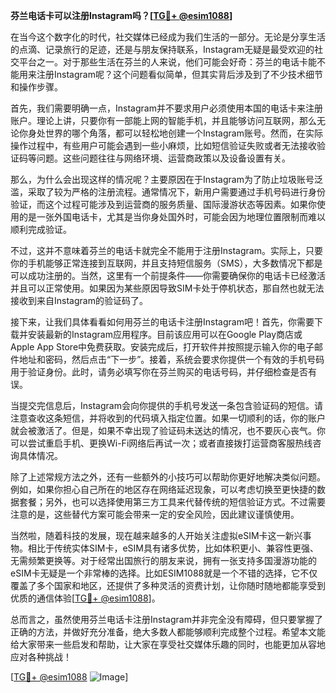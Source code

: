 **芬兰电话卡可以注册Instagram吗？[[TG💪+ @esim1088](https://t.me/s/esim1088)]**

在当今这个数字化的时代，社交媒体已经成为我们生活的一部分。无论是分享生活的点滴、记录旅行的足迹，还是与朋友保持联系，Instagram无疑是最受欢迎的社交平台之一。对于那些生活在芬兰的人来说，他们可能会好奇：芬兰的电话卡能不能用来注册Instagram呢？这个问题看似简单，但其实背后涉及到了不少技术细节和操作步骤。

首先，我们需要明确一点，Instagram并不要求用户必须使用本国的电话卡来注册账户。理论上讲，只要你有一部能上网的智能手机，并且能够访问互联网，那么无论你身处世界的哪个角落，都可以轻松地创建一个Instagram账号。然而，在实际操作过程中，有些用户可能会遇到一些小麻烦，比如短信验证失败或者无法接收验证码等问题。这些问题往往与网络环境、运营商政策以及设备设置有关。

那么，为什么会出现这样的情况呢？主要原因在于Instagram为了防止垃圾账号泛滥，采取了较为严格的注册流程。通常情况下，新用户需要通过手机号码进行身份验证，而这个过程可能涉及到运营商的服务质量、国际漫游状态等因素。如果你使用的是一张外国电话卡，尤其是当你身处国外时，可能会因为地理位置限制而难以顺利完成验证。

不过，这并不意味着芬兰的电话卡就完全不能用于注册Instagram。实际上，只要你的手机能够正常连接到互联网，并且支持短信服务（SMS），大多数情况下都是可以成功注册的。当然，这里有一个前提条件——你需要确保你的电话卡已经激活并且可以正常使用。如果因为某些原因导致SIM卡处于停机状态，那自然也就无法接收到来自Instagram的验证码了。

接下来，让我们具体看看如何用芬兰的电话卡注册Instagram吧！首先，你需要下载并安装最新的Instagram应用程序。目前该应用可以在Google Play商店或Apple App Store中免费获取。安装完成后，打开软件并按照提示输入你的电子邮件地址和密码，然后点击“下一步”。接着，系统会要求你提供一个有效的手机号码用于验证身份。此时，请务必填写你在芬兰购买的电话号码，并仔细检查是否有误。

当提交完信息后，Instagram会向你提供的手机号发送一条包含验证码的短信。请注意查收这条短信，并将收到的代码填入指定位置。如果一切顺利的话，你的账户就会被激活了。但是，如果不幸出现了验证码未送达的情况，也不要灰心丧气。你可以尝试重启手机、更换Wi-Fi网络后再试一次；或者直接拨打运营商客服热线咨询具体情况。

除了上述常规方法之外，还有一些额外的小技巧可以帮助你更好地解决类似问题。例如，如果你担心自己所在的地区存在网络延迟现象，可以考虑切换至更快捷的数据套餐；另外，也可以选择使用第三方工具来代替传统的短信验证方式。不过需要注意的是，这些替代方案可能会带来一定的安全风险，因此建议谨慎使用。

当然啦，随着科技的发展，现在越来越多的人开始关注虚拟eSIM卡这一新兴事物。相比于传统实体SIM卡，eSIM具有诸多优势，比如体积更小、兼容性更强、无需频繁更换等。对于经常出国旅行的朋友来说，拥有一张支持多国漫游功能的eSIM卡无疑是一个非常棒的选择。比如ESIM1088就是一个不错的选择，它不仅覆盖了多个国家和地区，还提供了多种灵活的资费计划，让你随时随地都能享受到优质的通信体验[[TG💪+ @esim1088](https://t.me/s/esim1088)]。

总而言之，虽然使用芬兰电话卡注册Instagram并非完全没有障碍，但只要掌握了正确的方法，并做好充分准备，绝大多数人都能够顺利完成整个过程。希望本文能给大家带来一些启发和帮助，让大家在享受社交媒体乐趣的同时，也能更加从容地应对各种挑战！

[[TG💪+ @esim1088](https://t.me/s/esim1088) ![Image](https://i.postimg.cc/4NQfJmqS/Snipaste-2025-05-13-00-14-12.png)]